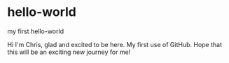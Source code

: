 # hello-world
my first hello-world

Hi I'm Chris, glad and excited to be here.  My first use of GitHub.
Hope that this will be an exciting new journey for me!
